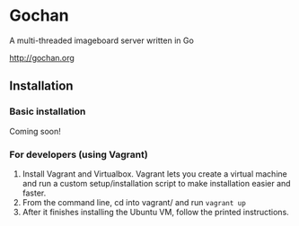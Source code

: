 # Gochan
A multi-threaded imageboard server written in Go

http://gochan.org


## Installation

### Basic installation
Coming soon!

### For developers (using Vagrant)
1. Install Vagrant and Virtualbox. Vagrant lets you create a virtual machine and run a custom setup/installation script to make installation easier and faster.
2. From the command line, cd into vagrant/ and run `vagrant up`
3. After it finishes installing the Ubuntu VM, follow the printed instructions.